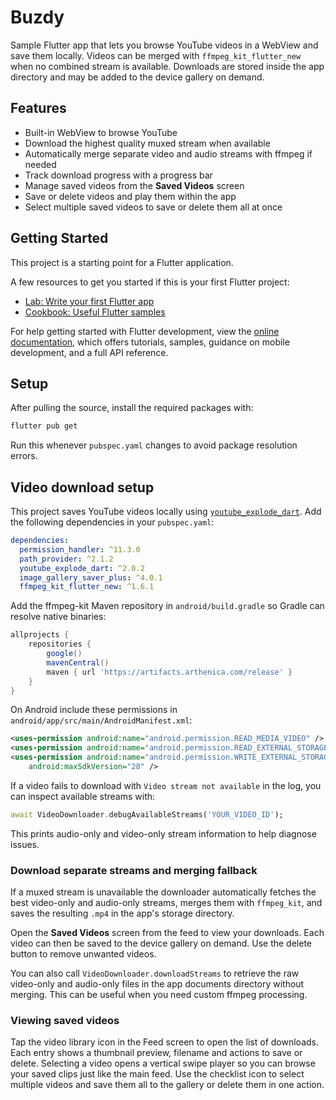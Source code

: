 # Buzdy

Sample Flutter app that lets you browse YouTube videos in a WebView and save
them locally. Videos can be merged with `ffmpeg_kit_flutter_new` when no combined
stream is available. Downloads are stored inside the app directory and may be
added to the device gallery on demand.

## Features

- Built-in WebView to browse YouTube
- Download the highest quality muxed stream when available
- Automatically merge separate video and audio streams with ffmpeg if needed
- Track download progress with a progress bar
- Manage saved videos from the **Saved Videos** screen
- Save or delete videos and play them within the app
- Select multiple saved videos to save or delete them all at once

## Getting Started

This project is a starting point for a Flutter application.

A few resources to get you started if this is your first Flutter project:

- [Lab: Write your first Flutter app](https://docs.flutter.dev/get-started/codelab)
- [Cookbook: Useful Flutter samples](https://docs.flutter.dev/cookbook)

For help getting started with Flutter development, view the
[online documentation](https://docs.flutter.dev/), which offers tutorials,
samples, guidance on mobile development, and a full API reference.

## Setup

After pulling the source, install the required packages with:

```bash
flutter pub get
```

Run this whenever `pubspec.yaml` changes to avoid package resolution errors.

## Video download setup

This project saves YouTube videos locally using
[`youtube_explode_dart`](https://pub.dev/packages/youtube_explode_dart).
Add the following dependencies in your `pubspec.yaml`:

```yaml
dependencies:
  permission_handler: ^11.3.0
  path_provider: ^2.1.2
  youtube_explode_dart: ^2.0.2
  image_gallery_saver_plus: ^4.0.1
  ffmpeg_kit_flutter_new: ^1.6.1
```

Add the ffmpeg-kit Maven repository in `android/build.gradle` so Gradle can
resolve native binaries:

```gradle
allprojects {
    repositories {
        google()
        mavenCentral()
        maven { url 'https://artifacts.arthenica.com/release' }
    }
}
```

On Android include these permissions in
`android/app/src/main/AndroidManifest.xml`:

```xml
<uses-permission android:name="android.permission.READ_MEDIA_VIDEO" />
<uses-permission android:name="android.permission.READ_EXTERNAL_STORAGE" />
<uses-permission android:name="android.permission.WRITE_EXTERNAL_STORAGE"
    android:maxSdkVersion="28" />
```

If a video fails to download with `Video stream not available` in the log, you
can inspect available streams with:

```dart
await VideoDownloader.debugAvailableStreams('YOUR_VIDEO_ID');
```

This prints audio-only and video-only stream information to help diagnose
issues.

### Download separate streams and merging fallback

If a muxed stream is unavailable the downloader automatically fetches the best
video-only and audio-only streams, merges them with `ffmpeg_kit`, and saves the
resulting `.mp4` in the app's storage directory.

Open the **Saved Videos** screen from the feed to view your downloads. Each
video can then be saved to the device gallery on demand. Use the delete button
to remove unwanted videos.

You can also call `VideoDownloader.downloadStreams` to retrieve the raw
video-only and audio-only files in the app documents directory without merging.
This can be useful when you need custom ffmpeg processing.

### Viewing saved videos

Tap the video library icon in the Feed screen to open the list of downloads.
Each entry shows a thumbnail preview, filename and actions to save or delete.
Selecting a video opens a vertical swipe player so you can browse your saved
clips just like the main feed. Use the checklist icon to select multiple videos
and save them all to the gallery or delete them in one action.
